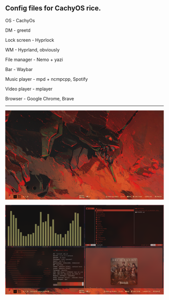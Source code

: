 Config files for CachyOS rice.
--------------------------------------

OS - CachyOs

DM - greetd

Lock screen - Hyprlock

WM - Hyprland, obviously

File manager - Nemo + yazi

Bar - Waybar

Music player - mpd + ncmpcpp, Spotify

Video player - mplayer

Browser - Google Chrome, Brave

--------------------------------------------

![alt text](https://github.com/Drakhtym/CachyOS/blob/main/preview/1745315429_grim.png?raw=true)


![alt text](https://github.com/Drakhtym/CachyOS/blob/main//preview/1745315763_grim.png?raw=true)
